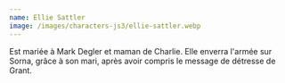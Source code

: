 ```yaml
---
name: Ellie Sattler
image: /images/characters-js3/ellie-sattler.webp
---
```

Est mariée à Mark Degler et maman de Charlie. Elle enverra l'armée sur Sorna, grâce à son mari, après avoir compris le message de détresse de Grant.